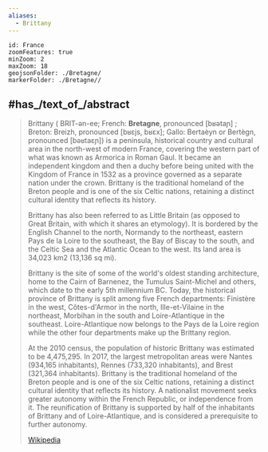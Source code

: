 ```yaml
---
aliases:
  - Brittany
---
```


```leaflet
id: France
zoomFeatures: true 
minZoom: 2 
maxZoom: 18
geojsonFolder: ./Bretagne/
markerFolder: ./Bretagne//
```

## #has_/text_of_/abstract 

> Brittany ( BRIT-ən-ee; French: **Bretagne**, pronounced [bʁətaɲ] ; Breton: Breizh, pronounced [bʁɛjs, bʁɛx]; Gallo: Bertaèyn or Bertègn, pronounced [bəʁtaɛɲ]) is a peninsula, historical country and cultural area in the north-west of modern France, covering the western part of what was known as Armorica in Roman Gaul. It became an independent kingdom and then a duchy before being united with the Kingdom of France in 1532 as a province governed as a separate nation under the crown. Brittany is the traditional homeland of the Breton people and is one of the six Celtic nations, retaining a distinct cultural identity that reflects its history.
>
> Brittany has also been referred to as Little Britain (as opposed to Great Britain, with which it shares an etymology). It is bordered by the English Channel to the north, Normandy to the northeast, eastern Pays de la Loire to the southeast, the Bay of Biscay to the south, and the Celtic Sea and the Atlantic Ocean to the west. Its land area is 34,023 km2 (13,136 sq mi).
>
> Brittany is the site of some of the world's oldest standing architecture, home to the Cairn of Barnenez, the Tumulus Saint-Michel and others, which date to the early 5th millennium BC. Today, the historical province of Brittany is split among five French departments: Finistère in the west, Côtes-d'Armor in the north, Ille-et-Vilaine in the northeast, Morbihan in the south and Loire-Atlantique in the southeast. Loire-Atlantique now belongs to the Pays de la Loire region while the other four departments make up the Brittany region.
>
> At the 2010 census, the population of historic Brittany was estimated to be 4,475,295. In 2017, the largest metropolitan areas were Nantes (934,165 inhabitants), Rennes (733,320 inhabitants), and Brest (321,364 inhabitants). Brittany is the traditional homeland of the Breton people and is one of the six Celtic nations, retaining a distinct cultural identity that reflects its history. A nationalist movement seeks greater autonomy within the French Republic, or independence from it. The reunification of Brittany is supported by half of the inhabitants of Brittany and of Loire-Atlantique, and is considered a prerequisite to further autonomy.
>
> [Wikipedia](https://en.wikipedia.org/wiki/Brittany)
